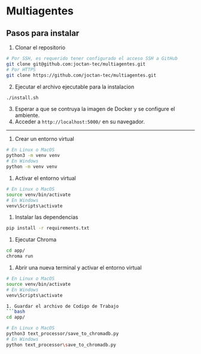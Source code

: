 # Multiagentes

## Pasos para instalar

1. Clonar el repositorio
```bash
# Por SSH, es requerido tener configurado el acceso SSH a GitHub
git clone git@github.com:joctan-tec/multiagentes.git
# Por HTTPS
git clone https://github.com/joctan-tec/multiagentes.git
```

2. Ejecutar el archivo ejecutable para la instalacion
```bash
./install.sh
```

3. Esperar a que se contruya la imagen de Docker y se configure el ambiente.
4. Acceder a ```http://localhost:5000/``` en su navegador.


---

1. Crear un entorno virtual
```bash
# En Linux o MacOS
python3 -m venv venv
# En Windows
python -m venv venv
```
1. Activar el entorno virtual
```bash
# En Linux o MacOS
source venv/bin/activate
# En Windows
venv\Scripts\activate
```
1. Instalar las dependencias
```bash
pip install -r requirements.txt
```
1. Ejecutar Chroma
```bash
cd app/
chroma run
```

1. Abrir una nueva terminal y activar el entorno virtual
```bash
# En Linux o MacOS
source venv/bin/activate
# En Windows
venv\Scripts\activate

1. Guardar el archivo de Codigo de Trabajo
```bash
cd app/

# En Linux o MacOS
python3 text_processor/save_to_chromadb.py
# En Windows
python text_processor\save_to_chromadb.py
```





